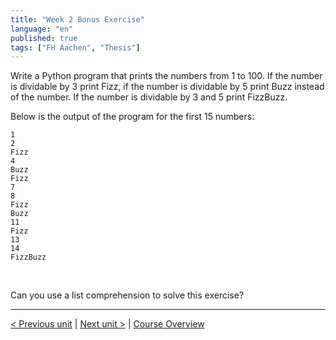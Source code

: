 ```yaml
---
title: "Week 2 Bonus Exercise"
language: "en"
published: true
tags: ["FH Aachen", "Thesis"]
---
```


Write a Python program that prints the numbers from 1 to 100. If the number is dividable by 3 print Fizz, if the number is dividable by 5 print Buzz instead of the number. If the number is dividable by 3 and 5 print FizzBuzz.

Below is the output of the program for the first 15 numbers:

```
1
2
Fizz
4
Buzz
Fizz
7
8
Fizz
Buzz
11
Fizz
13
14
FizzBuzz
```
<br>

Can you use a list comprehension to solve this exercise?

---

[< Previous unit](/teaching/python-mooc/week2_bonus_exercise) | [Next unit >](/teaching/python-mooc/week2_additional_material) |
[Course Overview](/teaching/python-mooc)